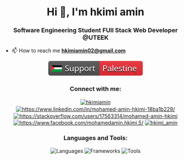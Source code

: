 <h1 align="center">Hi 👋, I'm hkimi amin</h1>
<h3 align="center">Software Engineering Student FUll Stack Web Developer @UTEEK</strong></h3>

- 📫 How to reach me **hkimiamin02@gmail.com**
</div>
<p align="center">
  <a href="https://www.map.org.uk"><img src="https://raw.githubusercontent.com/Ademking/Support-Palestine/main/Support-Palestine.svg" alt="Support Palestine"></a>
</p>




<h3 align="center">Connect with me:</h3>
<p align="center">
<a href="https://twitter.com/hkimiamin" target="blank"><img align="center" src="https://raw.githubusercontent.com/rahuldkjain/github-profile-readme-generator/master/src/images/icons/Social/twitter.svg" alt="hkimiamin" height="30" width="40" /></a>
<a href="https://linkedin.com/in/https://www.linkedin.com/in/mohamed-amin-hkimi-18ba1b229/" target="blank"><img align="center" src="https://raw.githubusercontent.com/rahuldkjain/github-profile-readme-generator/master/src/images/icons/Social/linked-in-alt.svg" alt="https://www.linkedin.com/in/mohamed-amin-hkimi-18ba1b229/" height="30" width="40" /></a>
<a href="https://stackoverflow.com/users/https://stackoverflow.com/users/17563314/mohamed-amin-hkimi" target="blank"><img align="center" src="https://raw.githubusercontent.com/rahuldkjain/github-profile-readme-generator/master/src/images/icons/Social/stack-overflow.svg" alt="https://stackoverflow.com/users/17563314/mohamed-amin-hkimi" height="30" width="40" /></a>
<a href="https://fb.com/https://www.facebook.com/mohamedamin.hkimi.5/" target="blank"><img align="center" src="https://raw.githubusercontent.com/rahuldkjain/github-profile-readme-generator/master/src/images/icons/Social/facebook.svg" alt="https://www.facebook.com/mohamedamin.hkimi.5/" height="30" width="40" /></a>
<a href="https://instagram.com/hkimi_amin" target="blank"><img align="center" src="https://raw.githubusercontent.com/rahuldkjain/github-profile-readme-generator/master/src/images/icons/Social/instagram.svg" alt="hkimi_amin" height="30" width="40" /></a>
</p>


<h3 align="center">Languages and Tools:</h3>
<div align="center">
    <img src="https://skillicons.dev/icons?i=html,css,javascript,typescript,python,java,c,php" alt="Languages" />
     <img src="https://skillicons.dev/icons?i=vuejs,react,angular,laravel,nestjs,express,symfony" alt="Frameworks" />
     <img src="https://skillicons.dev/icons?i=phpstorm,webstorm,git,github,linux,ubuntu,bootstrap,mysql,mongodb,nodejs,nginx" alt="Tools" />
</div>
